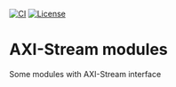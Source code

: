 [![CI](https://github.com/RDSik/axis-modules/actions/workflows/ci.yml/badge.svg?branch=master)](https://github.com/RDSik/axis-modules/actions/workflows/ci.yml)
[![License](https://img.shields.io/badge/license-MIT-green.svg)](https://github.com/RDSik/axis-modules/blob/master/LICENSE.txt)

# AXI-Stream modules

Some modules with AXI-Stream interface
